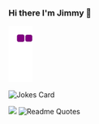 ### Hi there I'm Jimmy 👋


<img src="https://github.com/Natasha-Dholakia/Snake/blob/output/github-contribution-grid-snake.gif" />

<!--START_SECTION:comicstrip
<p align="center">
 <a href="https://xkcd.com/">
 <img src="https://imgs.xkcd.com/comics/unsolved_math_problems.png" />
</a>
</p>
END_SECTION:comicstrip-->


<!-- Markdown -->

![Jokes Card](https://readme-jokes.vercel.app/api)


   <img src="https://media.giphy.com/media/LnQjpWaON8nhr21vNW/giphy.gif" width="60"> ![Readme Quotes](https://quotes-github-readme.vercel.app/api?type=horizontal&theme=dark)
